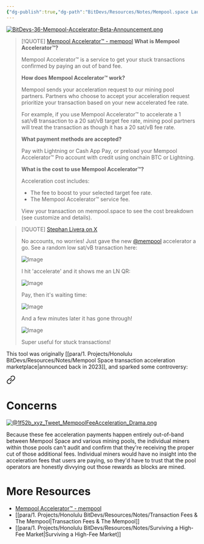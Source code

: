 ```yaml
---
{"dg-publish":true,"dg-path":"BitDevs/Resources/Notes/Mempool.space Launches Mempool Accelerator Public Beta.md","permalink":"/bit-devs/resources/notes/mempool-space-launches-mempool-accelerator-public-beta/","title":"Mempool.space Launches Mempool Accelerator Public Beta","tags":["bitcoin","bitdevs","socratic-36"],"noteIcon":"3","created":"2024-07-19T22:13:20.754-10:00","updated":"2024-07-27T14:43:20.931-10:00"}
---
```




[![BitDevs-36-Mempool-Accelerator-Beta-Announcement.png](/img/user/para/artifacts/BitDevs-36-Mempool-Accelerator-Beta-Announcement.png)](https://x.com/mempool/status/1817228273656500230)

> [!QUOTE] [Mempool Accelerator™ - mempool](https://mempool.space/accelerator)
> **What is Mempool Accelerator™?**
> 
> Mempool Accelerator™ is a service to get your stuck transactions confirmed by paying an out of band fee.
> 
> **How does Mempool Accelerator™ work?**
> 
> Mempool sends your acceleration request to our mining pool partners. Partners who choose to accept your acceleration request prioritize your transaction based on your new accelerated fee rate.
> 
> For example, if you use Mempool Accelerator™ to accelerate a 1 sat/vB transaction to a 20 sat/vB target fee rate, mining pool partners will treat the transaction as though it has a 20 sat/vB fee rate.
> 
> **What payment methods are accepted?**
> 
> Pay with Lightning or Cash App Pay, or preload your Mempool Accelerator™ Pro account with credit using onchain BTC or Lightning.
> 
> **What is the cost to use Mempool Accelerator™?**
> 
> Acceleration cost includes:
> - The fee to boost to your selected target fee rate.
> - The Mempool Accelerator™ service fee.
> 
> View your transaction on mempool.space to see the cost breakdown (see customize and details).

> [!QUOTE] [Stephan Livera on X](https://x.com/stephanlivera/status/1811386469329637453)
> 
> No accounts, no worries! Just gave the new [@mempool](https://x.com/mempool) accelerator a go. See a random low sat/vB transaction here:
> 
> ![Image](https://pbs.twimg.com/media/GSNVMrnbcAAg81A?format=jpg&name=medium)
> 
> I hit 'accelerate' and it shows me an LN QR:
> 
> ![Image](https://pbs.twimg.com/media/GSNVkPBWQAEb3m7?format=jpg&name=medium)
> 
> Pay, then it's waiting time:
> 
> ![Image](https://pbs.twimg.com/media/GSNVpcwa0AA_A45?format=jpg&name=medium)
> 
> And a few minutes later it has gone through!
> 
> ![Image](https://pbs.twimg.com/media/GSNVx-dW0AAbcTL?format=jpg&name=medium)
> 
> Super useful for stuck transactions!

This tool was originally [[para/1. Projects/Honolulu BitDevs/Resources/Notes/Mempool Space transaction acceleration marketplace\|announced back in 2023]], and sparked some controversy:

<div class="transclusion internal-embed is-loaded"><a class="markdown-embed-link" href="/bit-devs/resources/notes/mempool-space-transaction-acceleration-marketplace/#concerns" aria-label="Open link"><svg xmlns="http://www.w3.org/2000/svg" width="24" height="24" viewBox="0 0 24 24" fill="none" stroke="currentColor" stroke-width="2" stroke-linecap="round" stroke-linejoin="round" class="svg-icon lucide-link"><path d="M10 13a5 5 0 0 0 7.54.54l3-3a5 5 0 0 0-7.07-7.07l-1.72 1.71"></path><path d="M14 11a5 5 0 0 0-7.54-.54l-3 3a5 5 0 0 0 7.07 7.07l1.71-1.71"></path></svg></a><div class="markdown-embed">



# Concerns

[![@1f52b_xyz_Tweet_MempoolFeeAcceleration_Drama.png](/img/user/para/artifacts/@1f52b_xyz_Tweet_MempoolFeeAcceleration_Drama.png)](https://nitter.at/1f52b_xyz/status/1659673323834408962#m)

Because these fee acceleration payments happen entirely out-of-band between Mempool Space and various mining pools, the individual miners within those pools can't audit and confirm that they're receiving the proper cut of those additional fees. Individual miners would have no insight into the acceleration fees that users are paying, so they'd have to trust that the pool operators are honestly divvying out those rewards as blocks are mined.


</div></div>


# More Resources
- [Mempool Accelerator™ - mempool](https://mempool.space/accelerator)
- [[para/1. Projects/Honolulu BitDevs/Resources/Notes/Transaction Fees & The Mempool\|Transaction Fees & The Mempool]]
- [[para/1. Projects/Honolulu BitDevs/Resources/Notes/Surviving a High-Fee Market\|Surviving a High-Fee Market]]

